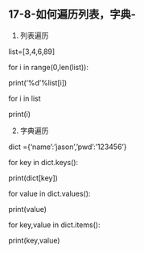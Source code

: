 ## 17-8-如何遍历列表，字典-

1) 列表遍历

list=[3,4,6,89]

for i in range(0,len(list)):

print(‘%d’%list[i])

for i in list

print(i)

2) 字典遍历

dict ={‘name’:’jason’,’pwd’:’123456’}

for key in dict.keys():

print(dict[key])

for value in dict.values():

print(value)

for key,value in dict.items():

print(key,value)

